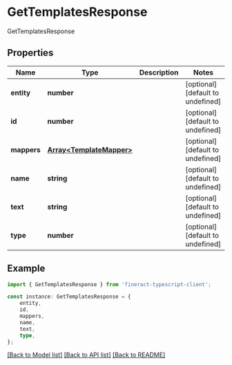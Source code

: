 # GetTemplatesResponse

GetTemplatesResponse

## Properties

Name | Type | Description | Notes
------------ | ------------- | ------------- | -------------
**entity** | **number** |  | [optional] [default to undefined]
**id** | **number** |  | [optional] [default to undefined]
**mappers** | [**Array&lt;TemplateMapper&gt;**](TemplateMapper.md) |  | [optional] [default to undefined]
**name** | **string** |  | [optional] [default to undefined]
**text** | **string** |  | [optional] [default to undefined]
**type** | **number** |  | [optional] [default to undefined]

## Example

```typescript
import { GetTemplatesResponse } from 'fineract-typescript-client';

const instance: GetTemplatesResponse = {
    entity,
    id,
    mappers,
    name,
    text,
    type,
};
```

[[Back to Model list]](../README.md#documentation-for-models) [[Back to API list]](../README.md#documentation-for-api-endpoints) [[Back to README]](../README.md)
